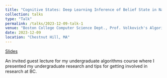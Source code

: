 ```yaml
---
title: "Cognitive States: Deep Learning Inference of Belief State in Natural Language"
collection: talks
type: "Talk"
permalink: /talks/2023-12-09-talk-1
venue: "Boston College Computer Science Dept., Prof. Volkovich's Algorithms Course"
date: 2023-12-09
location: "Chestnut Hill, MA"
---
```


[Slides](https://t-oz.github.io/files/volkovich_2023_talk.pdf)

An invited guest lecture for my undergraduate algorithms course where I presented my undergraduate research and tips for getting involved in research at BC.
